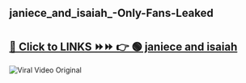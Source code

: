 
 ## janiece_and_isaiah_-Only-Fans-Leaked

# <h2><a href="https://clipsfans.com/janiece_and_isaiah_&ref=git">🔗 Click to LINKS ⏩⏩ 👉 🟢 janiece and isaiah  </a></h2>

<a href="https://clipsfans.com/janiece_and_isaiah_&ref=git" rel="nofollow" data-target="animated-image.originalLink"><img src="https://i.ibb.co.com/xMMVF88/686577567.gif" alt="Viral Video Original" style="max-width: 100%; display: inline-block;" data-target="animated-image.originalImage"></a>

